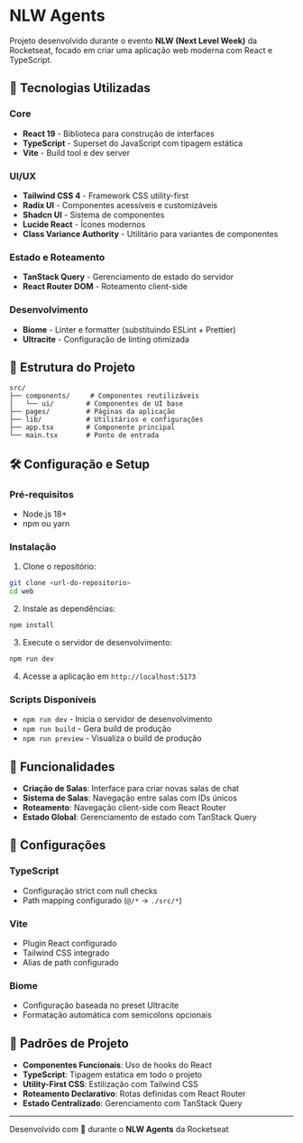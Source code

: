 # NLW Agents

Projeto desenvolvido durante o evento **NLW (Next Level Week)** da Rocketseat, focado em criar uma aplicação web moderna com React e TypeScript.

## 🚀 Tecnologias Utilizadas

### Core
- **React 19** - Biblioteca para construção de interfaces
- **TypeScript** - Superset do JavaScript com tipagem estática
- **Vite** - Build tool e dev server

### UI/UX
- **Tailwind CSS 4** - Framework CSS utility-first
- **Radix UI** - Componentes acessíveis e customizáveis
- **Shadcn UI** - Sistema de componentes
- **Lucide React** - Ícones modernos
- **Class Variance Authority** - Utilitário para variantes de componentes

### Estado e Roteamento
- **TanStack Query** - Gerenciamento de estado do servidor
- **React Router DOM** - Roteamento client-side

### Desenvolvimento
- **Biome** - Linter e formatter (substituindo ESLint + Prettier)
- **Ultracite** - Configuração de linting otimizada

## 📁 Estrutura do Projeto

```
src/
├── components/     # Componentes reutilizáveis
│   └── ui/        # Componentes de UI base
├── pages/         # Páginas da aplicação
├── lib/           # Utilitários e configurações
├── app.tsx        # Componente principal
└── main.tsx       # Ponto de entrada
```

## 🛠️ Configuração e Setup

### Pré-requisitos
- Node.js 18+ 
- npm ou yarn

### Instalação

1. Clone o repositório:
```bash
git clone <url-do-repositorio>
cd web
```

2. Instale as dependências:
```bash
npm install
```

3. Execute o servidor de desenvolvimento:
```bash
npm run dev
```

4. Acesse a aplicação em `http://localhost:5173`

### Scripts Disponíveis

- `npm run dev` - Inicia o servidor de desenvolvimento
- `npm run build` - Gera build de produção
- `npm run preview` - Visualiza o build de produção

## 🎯 Funcionalidades

- **Criação de Salas**: Interface para criar novas salas de chat
- **Sistema de Salas**: Navegação entre salas com IDs únicos
- **Roteamento**: Navegação client-side com React Router
- **Estado Global**: Gerenciamento de estado com TanStack Query

## 🔧 Configurações

### TypeScript
- Configuração strict com null checks
- Path mapping configurado (`@/*` → `./src/*`)

### Vite
- Plugin React configurado
- Tailwind CSS integrado
- Alias de path configurado

### Biome
- Configuração baseada no preset Ultracite
- Formatação automática com semicolons opcionais

## 📝 Padrões de Projeto

- **Componentes Funcionais**: Uso de hooks do React
- **TypeScript**: Tipagem estática em todo o projeto
- **Utility-First CSS**: Estilização com Tailwind CSS
- **Roteamento Declarativo**: Rotas definidas com React Router
- **Estado Centralizado**: Gerenciamento com TanStack Query

---

Desenvolvido com 💜 durante o **NLW Agents** da Rocketseat 